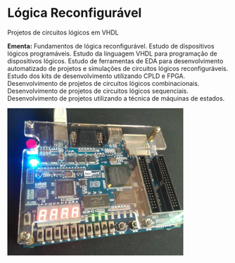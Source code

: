 # Lógica Reconfigurável
Projetos de circuitos lógicos em VHDL

__Ementa:__ Fundamentos de lógica reconfigurável. Estudo de dispositivos lógicos programáveis. 
Estudo da linguagem VHDL para programação de dispositivos lógicos.
Estudo de ferramentas de EDA para desenvolvimento automatizado de projetos e
simulações de circuitos lógicos reconfiguráveis. Estudo dos kits de desenvolvimento
utilizando CPLD e FPGA. Desenvolvimento de projetos de circuitos lógicos combinacionais.
Desenvolvimento de projetos de circuitos lógicos sequenciais. Desenvolvimento de projetos
utilizando a técnica de máquinas de estados.

<img src="placa.jpeg" width="400">

